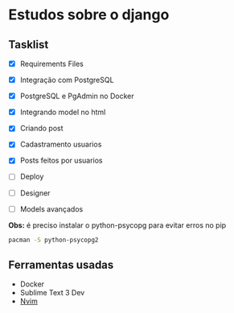 # Estudos sobre o django

## Tasklist

  - [x] Requirements Files
  - [x] Integração com PostgreSQL
  - [x] PostgreSQL e PgAdmin no Docker
  - [x] Integrando model no html
  - [x] Criando post
  - [x] Cadastramento usuarios
  - [x] Posts feitos por usuarios
  - [ ] Deploy
  - [ ] Designer
  - [ ] Models avançados


  __Obs:__
    é preciso instalar o python-psycopg para evitar erros no pip
  ```bash
pacman -S python-psycopg2
```

## Ferramentas usadas

  - Docker
  - Sublime Text 3 Dev
  - [Nvim](https://github.com/caiolul/nvim.git)
